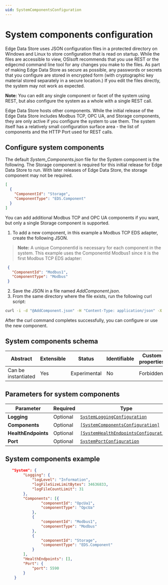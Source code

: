 ```yaml
---
uid: SystemComponentsConfiguration
---
```


# System components configuration

Edge Data Store uses JSON configuration files in a protected directory on Windows and Linux to store configuration that is read on startup. While the files are accessible to view, OSIsoft recommends that you use REST or the edgecmd command line tool for any changes you make to the files. As part of making Edge Data Store as secure as possible, any passwords or secrets that you configure are stored in encrypted form (with cryptographic key material stored separately in a secure location.) If you edit the files directly, the system may not work as expected.

**Note:** You can edit any single component or facet of the system using REST, but also configure the system as a whole with a single REST call.

Edge Data Store hosts other components. While the initial release of the Edge Data Store includes Modbus TCP, OPC UA, and Storage components, they are only active if you configure the system to use them. The system itself has a relatively small configuration surface area - the list of components and the HTTP Port used for REST calls.

## Configure system components

The default _System_Components.json_ file for the System component is the following. The Storage component is required for this initial release for Edge Data Store to run. With later releases of Edge Data Store, the storage component may not be required.

```json
[
  {
    "ComponentId": "Storage",
    "ComponentType": "EDS.Component"
  }
]
```

 You can add additional Modbus TCP and OPC UA components if you want, but only a single Storage component is supported. 

1. To add a new component, in this example a Modbus TCP EDS adapter, create the following JSON. 

> **Note:** A unique ComponentId is necessary for each component in the system. This example uses the ComponentId Modbus1 since it is the first Modbus TCP EDS adapter:

 ```json
  {
    "ComponentId": "Modbus1",
    "ComponentType": "Modbus"
  }
 ```

2. Save the JSON in a file named _AddComponent.json_. 
3. From the same directory where the file exists, run the following curl script:

```bash
curl -i -d "@AddComponent.json" -H "Content-Type: application/json" -X POST http://localhost:5590/api/v1/configuration/system/components
```

After the curl command completes successfully, you can configure or use the new component.

## System components schema

| Abstract            | Extensible | Status       | Identifiable | Custom properties | Additional properties | 
| ------------------- | ---------- | ------------ | ------------ | ----------------- | --------------------- | 
| Can be instantiated | Yes        | Experimental | No           | Forbidden         | Forbidden             |


## Parameters for system components

| Parameter                                        | Required |  Type | Nullable | Description |
| ----------------------------------------------- | --------- | ----- | -------- | ----------- |
| **Logging**       | Optional | [`SystemLoggingConfiguration`](xref:system_Logging_schema) | Yes      | |
| **Components** | Optional | [`[SystemComponentsConfiguration]`](xref:system_Components_schema) | Yes      | |
| **HealthEndpoints** | Optional | [`[SystemHealthEndpointsConfiguration]`](xref:system_HealthEndpoints_schema) | Yes  | |
| **Port** | Optional | [`SystemPortConfiguration`](xref:portschema) | Yes      | |

## System components example

```json
   "System": {
        "Logging": {
            "logLevel": "Information",
            "logFileSizeLimitBytes": 34636833,
            "logFileCountLimit": 31
        },
        "Components": [{
                "componentId": "OpcUa1",
                "componentType": "OpcUa"
            },
            {
                "componentId": "Modbus1",
                "componentType": "Modbus"
            },
            {
                "componentId": "Storage",
                "componentType": "EDS.Component"
            }
        ],
        "HealthEndpoints": [],
        "Port": {
            "port": 5590
        }
    }
```
